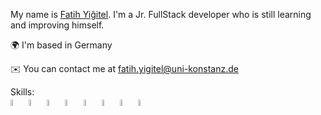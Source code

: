 My name is <a href="https://www.linkedin.com/in/fatih-yi%C4%9Fitel-489b971b7/">Fatih Yiğitel</a>. I'm a Jr. FullStack developer who is still learning and improving himself. 


🌍 I'm based in Germany

✉️ You can contact me at fatih.yigitel@uni-konstanz.de


Skills:  
        <img src="https://user-images.githubusercontent.com/70219430/189877712-48f52382-d231-44f7-bce5-36270910c962.png" width=5% height=5%>
        <img src="https://user-images.githubusercontent.com/70219430/189877776-6a7bbd84-ef5b-4947-84ba-85635db93866.png" width=5% height=5%>
        <img src="https://user-images.githubusercontent.com/70219430/189877793-351dc532-b132-4cff-a2f6-e11ac788e348.png" width=5% height=5%>
        <img src="https://user-images.githubusercontent.com/70219430/189877826-3a6929bf-a051-4016-9565-04ebc1fd66a0.png" width=5% height=5%>
        <img src="https://user-images.githubusercontent.com/70219430/189877855-789e3b19-dadf-497f-93d9-0bd92bb59293.png" width=5% height=5%>
        <img src="https://user-images.githubusercontent.com/70219430/189877911-f2ad89b7-7056-4a15-b54e-6275622b3b7c.png" width=5% height=5%>
        <img src="https://user-images.githubusercontent.com/70219430/189877952-84031b56-77b6-4b6f-84d8-8ed5a45c8c5d.png" width=5% height=5%>
        <img src="https://user-images.githubusercontent.com/70219430/189877875-5e17e251-142e-47f9-b02f-b5fd5961e66c.png" width=5% height=5%>




